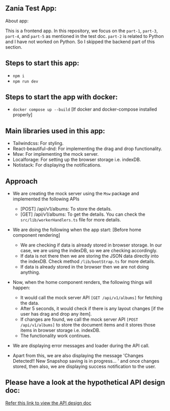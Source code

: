 ## Zania Test App: 

About app:

This is a frontend app. In this repository, we focus on the `part-1`, `part-3`, `part-4`, and `part-5` as mentioned in the test doc. `part-2` is related to Python and I have not worked on Python. So I skipped the backend part of this section.

## Steps to start this app:
- `npm i`
- `npm run dev`
  
## Steps to start the app with docker:
- `docker compose up --build` [If docker and docker-compose installed properly]

## Main libraries used in this app:
- Tailwindcss: For styling.
- React-beautiful-dnd: For implementing the drag and drop functionality.
- Msw: For implementing the mock server.
- Localforage: For setting up the browser storage i.e. indexDB.
- Notistack: For displaying the notifications.

## Approach
- We are creating the mock server using the `Msw` package and implemented the following APIs
  - [POST] /api/v1/albums: To store the details.
  - [GET] /api/v1/albums: To get the details.
 You can check the `src/lib/workerHandlers.ts` file for more details.

- We are doing the following when the app start: [Before home component rendering]
  - We are checking if data is already stored in browser storage. In our case, we are using the indexDB, so we are checking accordingly.
  - If data is not there then we are storing the JSON data directly into the indexDB. 
 Check method `/lib/bootStrap.ts` for more details.
  - If data is already stored in the browser then we are not doing anything.

- Now, when the home component renders, the following things will happen:
  - It would call the mock server API `[GET /api/v1/albums]` for fetching the data.
  - After 5 seconds, it would check if there is any layout changes [if the user has drag and drop any item].
  - If changes are found, we call the mock server API `[POST /api/v1/albums]` to store the document items and it stores those items in browser storage i.e. indexDB. 
  - The functionality work continues. 

- We are displaying error messages and loader during the API call.  

- Apart from this, we are also displaying the message 'Changes Detected!! New Snapshop saving is in progress... ' and once changes stored, then also, we are displaying success notification to the user.

## Please have a look at the hypothetical API design doc:
<a href="https://docs.google.com/document/d/1Q1E_n4wT_yiZ65DOb2F0ucR8VZQHyYciB59nRuguMNk/edit?usp=sharing" target="_blank">Refer this link to view the API design doc</a>


